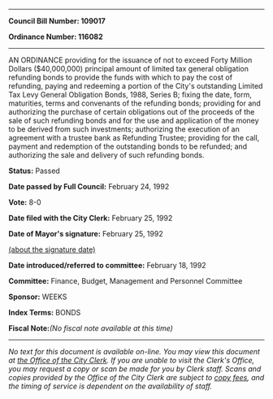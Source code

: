 

********

**Council Bill Number: 109017**
   
**Ordinance Number: 116082**
********

 AN ORDINANCE providing for the issuance of not to exceed Forty Million Dollars ($40,000,000) principal amount of limited tax general obligation refunding bonds to provide the funds with which to pay the cost of refunding, paying and redeeming a portion of the City's outstanding Limited Tax Levy General Obligation Bonds, 1988, Series B; fixing the date, form, maturities, terms and convenants of the refunding bonds; providing for and authorizing the purchase of certain obligations out of the proceeds of the sale of such refunding bonds and for the use and application of the money to be derived from such investments; authorizing the execution of an agreement with a trustee bank as Refunding Trustee; providing for the call, payment and redemption of the outstanding bonds to be refunded; and authorizing the sale and delivery of such refunding bonds.

**Status:** Passed
   
**Date passed by Full Council:** February 24, 1992
   
**Vote:** 8-0
   
**Date filed with the City Clerk:** February 25, 1992
   
**Date of Mayor's signature:** February 25, 1992
   
[(about the signature date)](/~public/approvaldate.htm)
   
   
   
**Date introduced/referred to committee:** February 18, 1992
   
**Committee:** Finance, Budget, Management and Personnel Committee
   
**Sponsor:** WEEKS
   
   
**Index Terms:** BONDS

**Fiscal Note:**_(No fiscal note available at this time)_
********

_No text for this document is available on-line. You may view this document at [the Office of the City Clerk](http://www.seattle.gov/leg/clerk/contactUs.htm). If you are unable to visit the Clerk's Office, you may request a copy or scan be made for you by Clerk staff. Scans and copies provided by the Office of the City Clerk are subject to [copy fees](http://clerk.seattle.gov/~public/clerkfees.htm), and the timing of service is dependent on the availability of staff._

